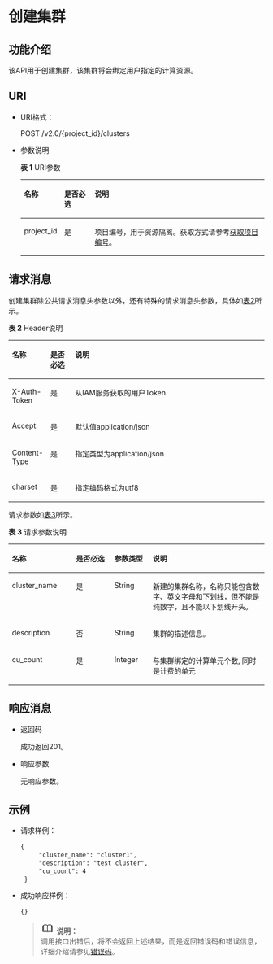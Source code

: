 # 创建集群<a name="dli_02_0110"></a>

## 功能介绍<a name="zh-cn_topic_0103343292_zh-cn_topic_0102902454_s1f0e4fd3d502405199f36f78e68721aa"></a>

该API用于创建集群，该集群将会绑定用户指定的计算资源。

## URI<a name="zh-cn_topic_0103343292_zh-cn_topic_0102902454_s9e1b8ec5b57c422a942b19835da7d66e"></a>

-   URI格式：

    POST /v2.0/\{project\_id\}/clusters

-   参数说明

    **表 1**  URI参数

    <a name="zh-cn_topic_0103343292_zh-cn_topic_0102902454_zh-cn_topic_0069077803_table60779388"></a>
    <table><thead align="left"><tr id="zh-cn_topic_0103343292_zh-cn_topic_0102902454_zh-cn_topic_0069077803_row61411666"><th class="cellrowborder" valign="top" width="11%" id="mcps1.2.4.1.1"><p id="zh-cn_topic_0103343292_zh-cn_topic_0102902454_a420a62a594f9410eaea229ffc8037a61"><a name="zh-cn_topic_0103343292_zh-cn_topic_0102902454_a420a62a594f9410eaea229ffc8037a61"></a><a name="zh-cn_topic_0103343292_zh-cn_topic_0102902454_a420a62a594f9410eaea229ffc8037a61"></a>名称</p>
    </th>
    <th class="cellrowborder" valign="top" width="13%" id="mcps1.2.4.1.2"><p id="zh-cn_topic_0103343292_zh-cn_topic_0102902454_zh-cn_topic_0069077803_p873025824211"><a name="zh-cn_topic_0103343292_zh-cn_topic_0102902454_zh-cn_topic_0069077803_p873025824211"></a><a name="zh-cn_topic_0103343292_zh-cn_topic_0102902454_zh-cn_topic_0069077803_p873025824211"></a>是否必选</p>
    </th>
    <th class="cellrowborder" valign="top" width="76%" id="mcps1.2.4.1.3"><p id="zh-cn_topic_0103343292_zh-cn_topic_0102902454_a692d3cd97b464aed90ba6d841900a4a5"><a name="zh-cn_topic_0103343292_zh-cn_topic_0102902454_a692d3cd97b464aed90ba6d841900a4a5"></a><a name="zh-cn_topic_0103343292_zh-cn_topic_0102902454_a692d3cd97b464aed90ba6d841900a4a5"></a>说明</p>
    </th>
    </tr>
    </thead>
    <tbody><tr id="zh-cn_topic_0103343292_zh-cn_topic_0102902454_zh-cn_topic_0069077803_row48589216"><td class="cellrowborder" valign="top" width="11%" headers="mcps1.2.4.1.1 "><p id="zh-cn_topic_0103343292_zh-cn_topic_0102902454_zh-cn_topic_0069077803_p43412436"><a name="zh-cn_topic_0103343292_zh-cn_topic_0102902454_zh-cn_topic_0069077803_p43412436"></a><a name="zh-cn_topic_0103343292_zh-cn_topic_0102902454_zh-cn_topic_0069077803_p43412436"></a>project_id</p>
    </td>
    <td class="cellrowborder" valign="top" width="13%" headers="mcps1.2.4.1.2 "><p id="zh-cn_topic_0103343292_zh-cn_topic_0102902454_zh-cn_topic_0069077803_p26746391"><a name="zh-cn_topic_0103343292_zh-cn_topic_0102902454_zh-cn_topic_0069077803_p26746391"></a><a name="zh-cn_topic_0103343292_zh-cn_topic_0102902454_zh-cn_topic_0069077803_p26746391"></a>是</p>
    </td>
    <td class="cellrowborder" valign="top" width="76%" headers="mcps1.2.4.1.3 "><p id="zh-cn_topic_0103343292_zh-cn_topic_0102902454_zh-cn_topic_0069077803_p18974100"><a name="zh-cn_topic_0103343292_zh-cn_topic_0102902454_zh-cn_topic_0069077803_p18974100"></a><a name="zh-cn_topic_0103343292_zh-cn_topic_0102902454_zh-cn_topic_0069077803_p18974100"></a>项目编号，用于资源隔离。获取方式请参考<a href="获取项目编号.md">获取项目编号</a>。</p>
    </td>
    </tr>
    </tbody>
    </table>


## 请求消息<a name="zh-cn_topic_0103343292_zh-cn_topic_0102902454_section20458182103"></a>

创建集群除公共请求消息头参数以外，还有特殊的请求消息头参数，具体如[表2](#table1255913713448)所示。

**表 2**  Header说明

<a name="table1255913713448"></a>
<table><thead align="left"><tr id="row75592712442"><th class="cellrowborder" valign="top" width="11%" id="mcps1.2.4.1.1"><p id="p155592715440"><a name="p155592715440"></a><a name="p155592715440"></a>名称</p>
</th>
<th class="cellrowborder" valign="top" width="10%" id="mcps1.2.4.1.2"><p id="p45590720447"><a name="p45590720447"></a><a name="p45590720447"></a>是否必选</p>
</th>
<th class="cellrowborder" valign="top" width="79%" id="mcps1.2.4.1.3"><p id="p15598794413"><a name="p15598794413"></a><a name="p15598794413"></a>说明</p>
</th>
</tr>
</thead>
<tbody><tr id="row175599712446"><td class="cellrowborder" valign="top" width="11%" headers="mcps1.2.4.1.1 "><p id="p1559177184412"><a name="p1559177184412"></a><a name="p1559177184412"></a>X-Auth-Token</p>
</td>
<td class="cellrowborder" valign="top" width="10%" headers="mcps1.2.4.1.2 "><p id="p1555915711447"><a name="p1555915711447"></a><a name="p1555915711447"></a>是</p>
</td>
<td class="cellrowborder" valign="top" width="79%" headers="mcps1.2.4.1.3 "><p id="p556087154411"><a name="p556087154411"></a><a name="p556087154411"></a>从IAM服务获取的用户Token</p>
</td>
</tr>
<tr id="row95602714446"><td class="cellrowborder" valign="top" width="11%" headers="mcps1.2.4.1.1 "><p id="p1756087174415"><a name="p1756087174415"></a><a name="p1756087174415"></a>Accept</p>
</td>
<td class="cellrowborder" valign="top" width="10%" headers="mcps1.2.4.1.2 "><p id="p135601471442"><a name="p135601471442"></a><a name="p135601471442"></a>是</p>
</td>
<td class="cellrowborder" valign="top" width="79%" headers="mcps1.2.4.1.3 "><p id="p856087104419"><a name="p856087104419"></a><a name="p856087104419"></a>默认值application/json</p>
</td>
</tr>
<tr id="row1756012715448"><td class="cellrowborder" valign="top" width="11%" headers="mcps1.2.4.1.1 "><p id="p7560879449"><a name="p7560879449"></a><a name="p7560879449"></a>Content-Type</p>
</td>
<td class="cellrowborder" valign="top" width="10%" headers="mcps1.2.4.1.2 "><p id="p25603718441"><a name="p25603718441"></a><a name="p25603718441"></a>是</p>
</td>
<td class="cellrowborder" valign="top" width="79%" headers="mcps1.2.4.1.3 "><p id="p185601578447"><a name="p185601578447"></a><a name="p185601578447"></a>指定类型为application/json</p>
</td>
</tr>
<tr id="row1456087204414"><td class="cellrowborder" valign="top" width="11%" headers="mcps1.2.4.1.1 "><p id="p15601710449"><a name="p15601710449"></a><a name="p15601710449"></a>charset</p>
</td>
<td class="cellrowborder" valign="top" width="10%" headers="mcps1.2.4.1.2 "><p id="p135601575441"><a name="p135601575441"></a><a name="p135601575441"></a>是</p>
</td>
<td class="cellrowborder" valign="top" width="79%" headers="mcps1.2.4.1.3 "><p id="p1056077194414"><a name="p1056077194414"></a><a name="p1056077194414"></a>指定编码格式为utf8</p>
</td>
</tr>
</tbody>
</table>

请求参数如[表3](#zh-cn_topic_0103343292_zh-cn_topic_0102902454_table179951251504)所示。

**表 3**  请求参数说明

<a name="zh-cn_topic_0103343292_zh-cn_topic_0102902454_table179951251504"></a>
<table><thead align="left"><tr id="zh-cn_topic_0103343292_zh-cn_topic_0102902454_row21116408"><th class="cellrowborder" valign="top" width="25%" id="mcps1.2.5.1.1"><p id="zh-cn_topic_0103343292_zh-cn_topic_0102902454_p221862014"><a name="zh-cn_topic_0103343292_zh-cn_topic_0102902454_p221862014"></a><a name="zh-cn_topic_0103343292_zh-cn_topic_0102902454_p221862014"></a>名称</p>
</th>
<th class="cellrowborder" valign="top" width="15%" id="mcps1.2.5.1.2"><p id="zh-cn_topic_0103343292_zh-cn_topic_0102902454_p173767015"><a name="zh-cn_topic_0103343292_zh-cn_topic_0102902454_p173767015"></a><a name="zh-cn_topic_0103343292_zh-cn_topic_0102902454_p173767015"></a>是否必选</p>
</th>
<th class="cellrowborder" valign="top" width="15%" id="mcps1.2.5.1.3"><p id="zh-cn_topic_0103343292_zh-cn_topic_0102902454_p2486705"><a name="zh-cn_topic_0103343292_zh-cn_topic_0102902454_p2486705"></a><a name="zh-cn_topic_0103343292_zh-cn_topic_0102902454_p2486705"></a>参数类型</p>
</th>
<th class="cellrowborder" valign="top" width="45%" id="mcps1.2.5.1.4"><p id="zh-cn_topic_0103343292_zh-cn_topic_0102902454_p4746002"><a name="zh-cn_topic_0103343292_zh-cn_topic_0102902454_p4746002"></a><a name="zh-cn_topic_0103343292_zh-cn_topic_0102902454_p4746002"></a>说明</p>
</th>
</tr>
</thead>
<tbody><tr id="zh-cn_topic_0103343292_zh-cn_topic_0102902454_row1573617015"><td class="cellrowborder" valign="top" width="25%" headers="mcps1.2.5.1.1 "><p id="p1898195114916"><a name="p1898195114916"></a><a name="p1898195114916"></a>cluster_name</p>
</td>
<td class="cellrowborder" valign="top" width="15%" headers="mcps1.2.5.1.2 "><p id="p098114511912"><a name="p098114511912"></a><a name="p098114511912"></a>是</p>
</td>
<td class="cellrowborder" valign="top" width="15%" headers="mcps1.2.5.1.3 "><p id="p12981351690"><a name="p12981351690"></a><a name="p12981351690"></a>String</p>
</td>
<td class="cellrowborder" valign="top" width="45%" headers="mcps1.2.5.1.4 "><p id="p1981105119912"><a name="p1981105119912"></a><a name="p1981105119912"></a>新建的集群名称，名称只能包含数字、英文字母和下划线，但不能是纯数字，且不能以下划线开头。</p>
</td>
</tr>
<tr id="zh-cn_topic_0103343292_zh-cn_topic_0102902454_row1314146903"><td class="cellrowborder" valign="top" width="25%" headers="mcps1.2.5.1.1 "><p id="p498314511799"><a name="p498314511799"></a><a name="p498314511799"></a>description</p>
</td>
<td class="cellrowborder" valign="top" width="15%" headers="mcps1.2.5.1.2 "><p id="p139836519917"><a name="p139836519917"></a><a name="p139836519917"></a>否</p>
</td>
<td class="cellrowborder" valign="top" width="15%" headers="mcps1.2.5.1.3 "><p id="p199838511795"><a name="p199838511795"></a><a name="p199838511795"></a>String</p>
</td>
<td class="cellrowborder" valign="top" width="45%" headers="mcps1.2.5.1.4 "><p id="p179838510914"><a name="p179838510914"></a><a name="p179838510914"></a>集群的描述信息。</p>
</td>
</tr>
<tr id="zh-cn_topic_0103343292_zh-cn_topic_0102902454_row1520266019"><td class="cellrowborder" valign="top" width="25%" headers="mcps1.2.5.1.1 "><p id="p49830511395"><a name="p49830511395"></a><a name="p49830511395"></a>cu_count</p>
</td>
<td class="cellrowborder" valign="top" width="15%" headers="mcps1.2.5.1.2 "><p id="p1598319514910"><a name="p1598319514910"></a><a name="p1598319514910"></a>是</p>
</td>
<td class="cellrowborder" valign="top" width="15%" headers="mcps1.2.5.1.3 "><p id="p498316511893"><a name="p498316511893"></a><a name="p498316511893"></a>Integer</p>
</td>
<td class="cellrowborder" valign="top" width="45%" headers="mcps1.2.5.1.4 "><p id="p1198319511890"><a name="p1198319511890"></a><a name="p1198319511890"></a>与集群绑定的计算单元个数, 同时是计费的单元</p>
</td>
</tr>
</tbody>
</table>

## 响应消息<a name="zh-cn_topic_0103343292_zh-cn_topic_0102902454_sd1ecb66580054b2ea403be8b2272a2c7"></a>

-   返回码

    成功返回201。

-   响应参数

    无响应参数。


## 示例<a name="zh-cn_topic_0103343292_zh-cn_topic_0102902454_section17446171164041"></a>

-   请求样例：

    ```
    { 
         "cluster_name": "cluster1", 
         "description": "test cluster", 
         "cu_count": 4
     }
    ```

-   成功响应样例：

    ```
    {}
    ```

    >![](public_sys-resources/icon-note.gif) **说明：**   
    >调用接口出错后，将不会返回上述结果，而是返回错误码和错误信息，详细介绍请参见[错误码](错误码.md)。  


